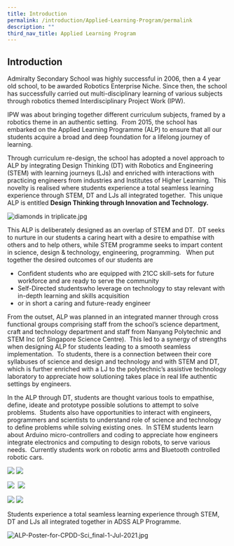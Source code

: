 ```yaml
---
title: Introduction
permalink: /introduction/Applied-Learning-Program/permalink
description: ""
third_nav_title: Applied Learning Program
---
```

Introduction
------------

Admiralty Secondary School was highly successful in 2006, then a 4 year old school, to be awarded Robotics Enterprise Niche. Since then, the school has successfully carried out multi-disciplinary learning of various subjects through robotics themed Interdisciplinary Project Work (IPW). 

IPW was about bringing together different curriculum subjects, framed by a robotics theme in an authentic setting.  From 2015, the school has embarked on the Applied Learning Programme (ALP) to ensure that all our students acquire a broad and deep foundation for a lifelong journey of learning. 

Through curriculum re-design, the school has adopted a novel approach to ALP by integrating Design Thinking (DT) with Robotics and Engineering (STEM) with learning journeys (LJs) and enriched with interactions with practicing engineers from industries and Institutes of Higher Learning.  This novelty is realised where students experience a total seamless learning experience through STEM, DT and LJs all integrated together.  This unique ALP is entitled **Design Thinking through Innovation and Technology.** 

![diamonds in triplicate.jpg](https://admiraltysec.moe.edu.sg/qql/slot/u752/diamonds%20in%20triplicate.jpg)

  

This ALP is deliberately designed as an overlap of STEM and DT.  DT seeks to nurture in our students a caring heart with a desire to empathise with others and to help others, while STEM programme seeks to impart content in science, design & technology, engineering, programming.   When put together the desired outcomes of our students are 

*   Confident students who are equipped with 21CC skill-sets for future workforce and are ready to serve the community
*   Self-Directed studentswho leverage on technology to stay relevant with in-depth learning and skills acquisition
*   or in short a caring and future-ready engineer

  

From the outset, ALP was planned in an integrated manner through cross functional groups comprising staff from the school’s science department, craft and technology department and staff from Nanyang Polytechnic and STEM Inc (of Singapore Science Centre).  This led to a synergy of strengths when designing ALP for students leading to a smooth seamless implementation.  To students, there is a connection between their core syllabuses of science and design and technology and with STEM and DT, which is further enriched with a LJ to the polytechnic’s assistive technology laboratory to appreciate how solutioning takes place in real life authentic settings by engineers.

In the ALP through DT, students are thought various tools to empathise, define, ideate and prototype possible solutions to attempt to solve problems.  Students also have opportunities to interact with engineers, programmers and scientists to understand role of science and technology to define problems while solving existing ones.  In STEM students learn about Arduino micro-controllers and coding to appreciate how engineers integrate electronics and computing to design robots, to serve various needs.  Currently students work on robotic arms and Bluetooth controlled robotic cars. 

![](https://admiraltysec.moe.edu.sg/qql/slot/u752/Academic%20Curriculum%20&%20Applied%20Learning%20P/Applied%20Learning%20Progam/Picture1.png) ![](https://admiraltysec.moe.edu.sg/qql/slot/u752/Academic%20Curriculum%20&%20Applied%20Learning%20P/Applied%20Learning%20Progam/Picture2.png)

![](https://admiraltysec.moe.edu.sg/qql/slot/u752/Academic%20Curriculum%20&%20Applied%20Learning%20P/Applied%20Learning%20Progam/Picture3.png)  ![](https://admiraltysec.moe.edu.sg/qql/slot/u752/Academic%20Curriculum%20&%20Applied%20Learning%20P/Applied%20Learning%20Progam/Picture4.png)

![](https://admiraltysec.moe.edu.sg/qql/slot/u752/Academic%20Curriculum%20&%20Applied%20Learning%20P/Applied%20Learning%20Progam/Picture5.png) ![](https://admiraltysec.moe.edu.sg/qql/slot/u752/Academic%20Curriculum%20&%20Applied%20Learning%20P/Applied%20Learning%20Progam/Picture6.png)

Students experience a total seamless learning experience through STEM, DT and LJs all integrated together in ADSS ALP Programme.  

  

![ALP-Poster-for-CPDD-Sci_final-1-Jul-2021.jpg](https://admiraltysec.moe.edu.sg/qql/slot/u752/Academic%20Curriculum%20&%20Applied%20Learning%20P/Applied%20Learning%20Progam/ALP-Poster-for-CPDD-Sci_final-1-Jul-2021.jpg)